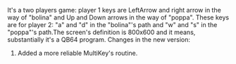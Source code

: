 It's a two players game: player 1 keys are LeftArrow and right arrow in the way of "bolina" and Up and Down arrows in the way of "poppa". These keys are for player 2: "a" and "d" in the "bolina"'s path and "w" and "s" in the "poppa"'s path.The screen's definition is 800x600 and it means, substantially it's a QB64 program.
Changes in the new version:
1) Added a more reliable MultiKey's routine.
